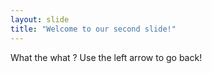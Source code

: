 ```yaml
---
layout: slide
title: "Welcome to our second slide!"
---
```

What the what ?
Use the left arrow to go back!
